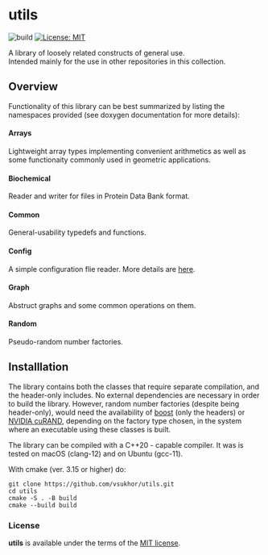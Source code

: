 #  utils

![build](https://github.com/vsukhor/utils/actions/workflows/cmake.yml/badge.svg)
[![License: MIT](https://img.shields.io/badge/License-MIT-blue.svg)](./LICENSE.md)

A library of loosely related constructs of general use.  
Intended mainly for the use in other repositories in this collection.

## Overview

Functionality of this library can be best summarized by listing the namespaces provided
(see doxygen documentation for more details):

#### Arrays
Lightweight  array types implementing convenient arithmetics as well as some functionaity
commonly used in geometric applications.

#### Biochemical
Reader and writer for files in Protein Data Bank format.

#### Common
General-usability typedefs and functions.

#### Config
A simple configuration flie reader. More details are [here](utils/config/readme.md).

#### Graph
Abstruct graphs and some common operations on them.

#### Random
Pseudo-random number factories.

## Installlation

The library contains both the classes that require separate compilation, and the header-only includes.
No external dependencies are necessary in order to build the library.
However, random number factories (despite being header-only),
would need the availability of [boost](https://www.boost.org/) (only the headers)
or [NVIDIA cuRAND](https://developer.nvidia.com/curand),
depending on the factory type chosen, in the system where an executable using these classes is built.

The library can be compiled with a C++20 - capable compiler.
It was is tested on macOS (clang-12) and on Ubuntu (gcc-11).

With cmake (ver. 3.15 or higher) do:

```console
git clone https://github.com/vsukhor/utils.git   
cd utils 
cmake -S . -B build  
cmake --build build  
```

### License

**utils** is available under the terms of the [MIT license](LICENSE.md).
